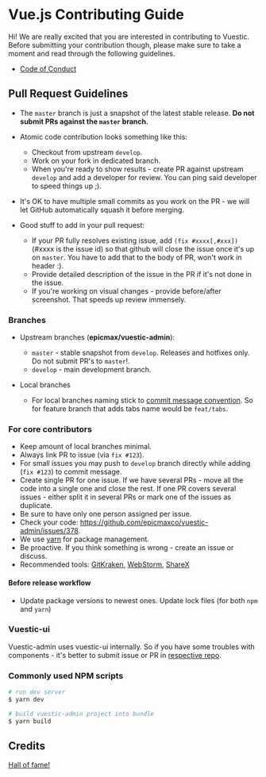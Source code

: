 # Vue.js Contributing Guide

Hi! We are really excited that you are interested in contributing to Vuestic. Before submitting your contribution though, please make sure to take a moment and read through the following guidelines.

- [Code of Conduct](./../CODE_OF_CONDUCT.md)

## Pull Request Guidelines

- The `master` branch is just a snapshot of the latest stable release. **Do not submit PRs against the `master` branch.**
- Atomic code contribution looks something like this:
  - Checkout from upstream `develop`.
  - Work on your fork in dedicated branch.
  - When you're ready to show results - create PR against upstream `develop` and add a developer for review. You can ping said developer to speed things up ;).
- It's OK to have multiple small commits as you work on the PR - we will let GitHub automatically squash it before merging.

- Good stuff to add in your pull request:
  - If your PR fully resolves existing issue, add `(fix #xxxx[,#xxx])` (#xxxx is the issue id) so that github will close the issue once it's up on `master`. You have to add that to the body of PR, won't work in header :).
  - Provide detailed description of the issue in the PR if it's not done in the issue.
  - If you're working on visual changes - provide before/after screenshot. That speeds up review immensely.

### Branches

- Upstream branches (**epicmax/vuestic-admin**):
  - `master` - stable snapshot from `develop`. Releases and hotfixes only. Do not submit PR's to `master`!.
  - `develop` - main development branch.

- Local branches
  - For local branches naming stick to [commit message convention](./COMMIT_CONVENTION.md). So for feature branch that adds tabs name would be `feat/tabs`.

### For core contributors

- Keep amount of local branches minimal.
- Always link PR to issue (via `fix #123`).
- For small issues you may push to `develop` branch directly while adding (`fix #123`) to commit message.
- Create single PR for one issue. If we have several PRs - move all the code into a single one and close the rest. If one PR covers several issues - either split it in several PRs or mark one of the issues as duplicate.
- Be sure to have only one person assigned per issue.
- Check your code: https://github.com/epicmaxco/vuestic-admin/issues/378.
- We use [yarn](https://yarnpkg.com/lang/en/) for package management.
- Be proactive. If you think something is wrong - create an issue or discuss.
- Recommended tools: [GitKraken](https://www.gitkraken.com/), [WebStorm](https://www.jetbrains.com/webstorm/), [ShareX](https://getsharex.com/)

#### Before release workflow

- Update package versions to newest ones. Update lock files (for both `npm` and `yarn`)

### Vuestic-ui

Vuestic-admin uses vuestic-ui internally. So if you have some troubles with components - it's better to submit issue or PR in [respective repo](https://github.com/epicmaxco/vuestic-ui).

### Commonly used NPM scripts

```bash
# run dev server
$ yarn dev

# build vuestic-admin project into bundle
$ yarn build
```

## Credits

<a href="https://github.com/epicmaxco/vuestic-admin/graphs/contributors">Hall of fame!</a>
